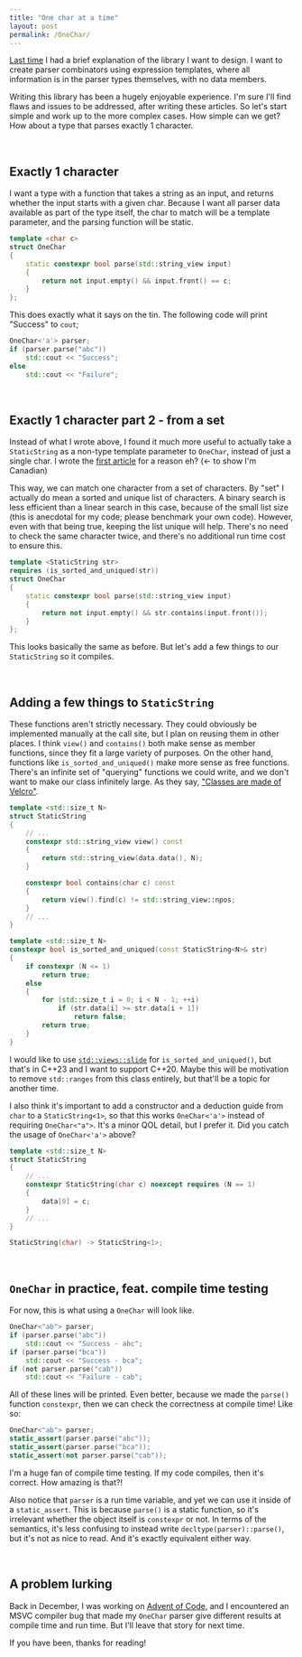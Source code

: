 ```yaml
---
title: "One char at a time"
layout: post
permalink: /OneChar/
---
```


[Last time](/StaticString/) I had a brief explanation of the library I want to design. I want to create parser combinators using expression templates, where all information is in the parser types themselves, with no data members.

Writing this library has been a hugely enjoyable experience. I'm sure I'll find flaws and issues to be addressed, after writing these articles. So let's start simple and work up to the more complex cases. How simple can we get? How about a type that parses exactly 1 character.

<!--more-->

<br>

## Exactly 1 character

I want a type with a function that takes a string as an input, and returns whether the input starts with a given char. Because I want all parser data available as part of the type itself, the char to match will be a template parameter, and the parsing function will be static.

```cpp
template <char c>
struct OneChar
{
    static constexpr bool parse(std::string_view input)
    {
        return not input.empty() && input.front() == c;
    }
};
```

This does exactly what it says on the tin. The following code will print "Success" to `cout`;

```cpp
OneChar<'a'> parser;
if (parser.parse("abc"))
    std::cout << "Success";
else
    std::cout << "Failure";
```

<br>

## Exactly 1 character part 2 - from a set

Instead of what I wrote above, I found it much more useful to actually take a `StaticString` as a non-type template parameter to `OneChar`, instead of just a single char. I wrote the [first article](/StaticString/) for a reason eh? (<- to show I'm Canadian)

This way, we can match one character from a set of characters. By "set" I actually do mean a sorted and unique list of characters. A binary search is less efficient than a linear search in this case, because of the small list size (this is anecdotal for my code; please benchmark your own code). However, even with that being true, keeping the list unique will help. There's no need to check the same character twice, and there's no additional run time cost to ensure this.

```cpp
template <StaticString str>
requires (is_sorted_and_uniqued(str))
struct OneChar
{
    static constexpr bool parse(std::string_view input)
    {
        return not input.empty() && str.contains(input.front());
    }
};
```

This looks basically the same as before. But let's add a few things to our `StaticString` so it compiles.

<br>

## Adding a few things to `StaticString`

These functions aren't strictly necessary. They could obviously be implemented manually at the call site, but I plan on reusing them in other places. I think `view()` and `contains()` both make sense as member functions, since they fit a large variety of purposes. On the other hand, functions like `is_sorted_and_uniqued()` make more sense as free functions. There's an infinite set of "querying" functions we could write, and we don't want to make our class infinitely large. As they say, ["Classes are made of Velcro"](https://youtu.be/rpCc-cfYa3k?t=35m15s).

```cpp
template <std::size_t N>
struct StaticString
{
    // ...
    constexpr std::string_view view() const
    {
        return std::string_view(data.data(), N);
    }

    constexpr bool contains(char c) const
    {
        return view().find(c) != std::string_view::npos;
    }
    // ...
}

template <std::size_t N>
constexpr bool is_sorted_and_uniqued(const StaticString<N>& str)
{
	if constexpr (N <= 1)
		return true;
	else
	{
		for (std::size_t i = 0; i < N - 1; ++i)
			if (str.data[i] >= str.data[i + 1])
				return false;
		return true;
	}
}
```

I would like to use [`std::views::slide`](https://en.cppreference.com/w/cpp/ranges/slide_view/) for `is_sorted_and_uniqued()`, but that's in C++23 and I want to support C++20. Maybe this will be motivation to remove `std::ranges` from this class entirely, but that'll be a topic for another time.

I also think it's important to add a constructor and a deduction guide from `char` to a `StaticString<1>`, so that this works `OneChar<'a'>` instead of requiring `OneChar<"a">`. It's a minor QOL detail, but I prefer it. Did you catch the usage of `OneChar<'a'>` above?

```cpp
template <std::size_t N>
struct StaticString
{
    // ...
    constexpr StaticString(char c) noexcept requires (N == 1)
	{
		data[0] = c;
	}
    // ...
}

StaticString(char) -> StaticString<1>;
```

<br>

## `OneChar` in practice, feat. compile time testing

For now, this is what using a `OneChar` will look like.

```cpp
OneChar<"ab"> parser;
if (parser.parse("abc"))
    std::cout << "Success - abc";
if (parser.parse("bca"))
    std::cout << "Success - bca";
if (not parser.parse("cab"))
    std::cout << "Failure - cab";
```

All of these lines will be printed. Even better, because we made the `parse()` function `constexpr`, then we can check the correctness at compile time! Like so:

```cpp
OneChar<"ab"> parser;
static_assert(parser.parse("abc"));
static_assert(parser.parse("bca"));
static_assert(not parser.parse("cab"));
```

I'm a huge fan of compile time testing. If my code compiles, then it's correct. How amazing is that?!

Also notice that `parser` is a run time variable, and yet we can use it inside of a `static_assert`. This is because `parse()` is a static function, so it's irrelevant whether the object itself is `constexpr` or not. In terms of the semantics, it's less confusing to instead write `decltype(parser)::parse()`, but it's not as nice to read. And it's exactly equivalent either way.

<br>

## A problem lurking

Back in December, I was working on [Advent of Code](https://adventofcode.com/), and I encountered an MSVC compiler bug that made my `OneChar` parser give different results at compile time and run time. But I'll leave that story for next time.

If you have been, thanks for reading!
